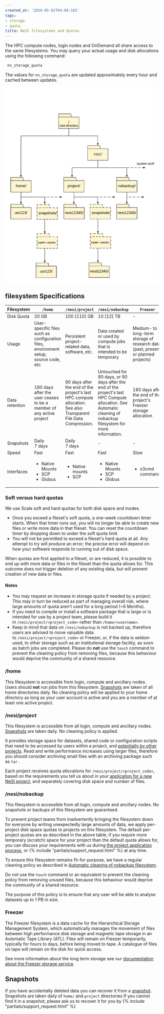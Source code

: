 ```yaml
---
created_at: '2018-05-02T04:06:16Z'
tags:
- storage
- quota
title: NeSI filesystems and Quotas
---
```


The HPC compute nodes, login nodes and OnDemand all share access to the same filesystems.
You may query your actual usage and disk allocations using the following
command:

```sh
 nn_storage_quota
```

The values for `nn_storage_quota` are updated approximately every hour
and cached between updates.

![neSI\_filetree.svg](../../assets/images/NeSI_File_Systems_and_Quotas.png)

## filesystem Specifications

| Filesystem     | `/home`                                                                                | `/nesi/project`                                                                                                  | `/nesi/nobackup` | `Freezer`        |
| -------------- | ------------------------------------------------------------------------------------- | --------------------------------------------------------------------------------------------------------------- | --------------------------------------------------------------------------------------------------------------------------------------------------------------------------------------------------------------------------------------------------------------------------------- | ------------------------------------------------------------------------------------------------------- |
| Disk Quota     | 20 GB                                                                                 | 100 [110] GB                                                                                                    | 10 [12] TB | -                                                                                                       |
| Usage  | User-specific files such as configuration files, environment setup, source code, etc. | Persistent project-related data, software, etc. | Data created or used by compute jobs that is intended to be temporary | Medium- to long-term storage of research data, (past, present or planned projects) |
| Data retention | 180 days after the user ceases to be a member of any active project                   | 90 days after the end of the project's last HPC compute allocation. See also Transparent File Data Compression. | Untouched for 90 days, or 90 days after the end of the project's last HPC Compute allocation. See Automatic cleaning of nobackup filesystem for more information.  | 180 days after the end of the project's Freezer storage allocation |
| Snapshots      | Daily<br>7 days                                                               | Daily<br>7 days                                                                                        | - | - |
| Speed          | Fast | Fast | Fast | Slow |
| Interfaces     | <ul><li>Native Mounts</li><li>SCP</li><li>Globus</li><ul> | <ul><li>Native mounts</li><li>SCP</li></ul> | <ul><li>Native Mounts</li><li>SCP</li><li>Globus</li> |<ul><li>s3cmd commands</li></ul> |

### **Soft versus hard quotas**

We use Scale soft and hard quotas for both disk space and inodes.

- Once you exceed a fileset's soft quota, a one-week countdown timer
    starts. When that timer runs out, you will no longer be able to
    create new files or write more data in that fileset. You can reset
    the countdown timer by dropping down to under the soft quota limit.
- You will not be permitted to exceed a fileset's hard quota at all.
    Any attempt to try will produce an error; the precise error will
    depend on how your software responds to running out of disk space.

When quotas are first applied to a fileset, or are reduced, it is
possible to end up with more data or files in the fileset than the quota
allows for. This outcome does not trigger deletion of any existing data,
but will prevent creation of new data or files.

#### Notes

- You may request an increase in storage quota if needed by
    a project. This may in turn be reduced as part of managing overall
    risk, where large amounts of quota aren't used for a long period (~6
    Months).
- If you need to compile or install a software package that is large
    or is intended for use by a project team, please build it
    in `/nesi/project/<project_code>` rather than `/home/<username>`.
- Keep in mind that data on `/nesi/nobackup` is not backed up,
    therefore users are advised to move valuable data
    to `/nesi/project/<project_code>` or Freezer, or, if the data is seldom used,
    to other storage such as an institutional storage facility, as soon
    as batch jobs are completed. Please do **not** use the `touch`
    command to prevent the cleaning policy from removing files, because
    this behaviour would deprive the community of a shared resource.

### /home

This filesystem is accessible from login, compute and ancillary nodes.
Users should **not** run jobs from this filesystem. [Snapshots](../Data_Recovery/File_Recovery.md) are taken of all home directories
daily.
No cleaning policy will be applied to your home directory as long as
your user account is active and you are a member of at least one
active project.

### /nesi/project

This filesystem is accessible from all login, compute and ancillary
nodes. [Snapshots](../Data_Recovery/File_Recovery.md) are taken daily. No
cleaning policy is applied.

It provides storage space for datasets, shared code or configuration
scripts that need to be accessed by users within a project, and
[potentially by other projects](../File_Systems_and_Quotas/File_permissions_and_groups.md).
Read and write performance increases using larger files, therefore you should
consider archiving small files with an archiving package such as `tar` .

Each project receives quota allocations for
`/nesi/project/<project_code>`, based on the requirements you tell us
about in your [application for a new NeSI
project](https://my.nesi.org.nz/html/request_project), and separately
covering disk space and number of files.

### /nesi/nobackup

This filesystem is accessible from all login, compute and ancillary
nodes. No snapshots or backups of this filesystem are guaranteed.

To prevent project teams from inadvertently bringing the filesystem
down for everyone by writing unexpectedly large amounts of data, we
apply per-project disk space quotas to projects on this
filesystem. The default per-project quotas are as described in the
above table; if you require more temporary (scratch) space for your
project than the default quota allows for, you can discuss your
requirements with us during [the project application process](../../General/NeSI_Policies/How_we_review_applications.md),
or {% include "partials/support_request.html" %} at any time.

To ensure this filesystem remains fit-for-purpose, we have a regular
cleaning policy as described in
[Automatic cleaning of nobackup filesystem](../../Storage/File_Systems_and_Quotas/Automatic_cleaning_of_nobackup_file_system.md).

Do not use the `touch` command or an equivalent to prevent the cleaning
policy from removing unused files, because this behaviour would deprive
the community of a shared resource.

The purpose of this policy is to ensure that any user will be able to
analyse datasets up to 1 PB in size.

### Freezer

The Freezer filesystem is a data cache for the Hierarchical
Storage Management System, which automatically manages the movement of
files between high performance disk storage and magnetic tape storage in
an Automatic Tape Library (ATL). Files will remain on Freezer
temporarily, typically for hours to days, before being moved to tape. A
catalogue of files on tape will remain on the disk for quick access.

See more information about the long term storage see our [documentation about the Freezer storage service](../../Storage/Long_Term_Storage/Freezer_long_term_storage.md).

## Snapshots

If you have accidentally deleted data you can recover it from
a [snapshot](../Data_Recovery/File_Recovery.md).
Snapshots are taken daily of `home/` and `project` directories If you
cannot find it in a snapshot, please ask us to recover it for you by
{% include "partials/support_request.html" %}
